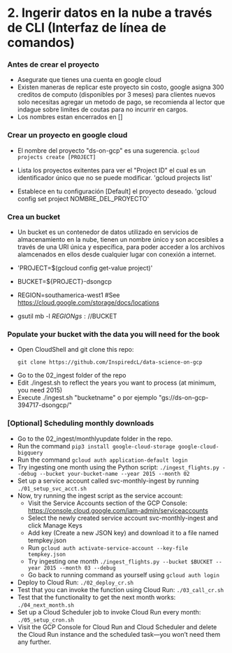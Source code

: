 # 2. Ingerir datos en la nube a través de CLI (Interfaz de línea de comandos)

### Antes de crear el proyecto
* Asegurate que tienes una cuenta en google cloud
* Existen maneras de replicar este proyecto sin costo, google asigna 300 creditos de computo (disponibles por 3 meses) para clientes nuevos solo necesitas agregar un metodo de pago, se recomienda al lector que indague sobre limites de coutas para no incurrir en cargos.
* Los nombres estan encerrados en []

### Crear un proyecto en google cloud

* El nombre del proyecto "ds-on-gcp" es una sugerencia.
`gcloud projects create [PROJECT]`

* Lista los proyectos exitentes para ver el "Project ID" el cual es un identificador único que no se puede modificar.
'gcloud projects list'

* Establece en tu configuración [Default] el proyecto deseado. 
'gcloud config set project NOMBRE_DEL_PROYECTO'  
  
### Crea un bucket

* Un bucket es un contenedor de datos utilizado en servicios de almacenamiento en la nube, tienen un nombre único y son accesibles a través de una URI única y específica, para poder acceder a los archivos alamcenados en ellos desde cualquier lugar con conexión a internet.
  
* 'PROJECT=$(gcloud config get-value project)'
* BUCKET=${PROJECT}-dsongcp
* REGION=southamerica-west1 #See https://cloud.google.com/storage/docs/locations
* gsutil mb -l $REGION gs://$BUCKET

### Populate your bucket with the data you will need for the book

* Open CloudShell and git clone this repo:
    ```git
    git clone https://github.com/InspiredcL/data-science-on-gcp
    ```
* Go to the 02_ingest folder of the repo
* Edit ./ingest.sh to reflect the years you want to process (at minimum, you need 2015)
* Execute ./ingest.sh "bucketname" o por ejemplo "gs://ds-on-gcp-394717-dsongcp/"

### [Optional] Scheduling monthly downloads
* Go to the 02_ingest/monthlyupdate folder in the repo.
* Run the command `pip3 install google-cloud-storage google-cloud-bigquery`
* Run the command `gcloud auth application-default login`
* Try ingesting one month using the Python script: `./ingest_flights.py --debug --bucket your-bucket-name --year 2015 --month 02` 
* Set up a service account called svc-monthly-ingest by running `./01_setup_svc_acct.sh`
* Now, try running the ingest script as the service account:
  * Visit the Service Accounts section of the GCP Console: https://console.cloud.google.com/iam-admin/serviceaccounts
  * Select the newly created service account svc-monthly-ingest and click Manage Keys
  * Add key (Create a new JSON key) and download it to a file named tempkey.json
  * Run `gcloud auth activate-service-account --key-file tempkey.json`
  * Try ingesting one month `./ingest_flights.py --bucket $BUCKET --year 2015 --month 03 --debug`
  * Go back to running command as yourself using `gcloud auth login`
* Deploy to Cloud Run: `./02_deploy_cr.sh`
* Test that you can invoke the function using Cloud Run: `./03_call_cr.sh`
* Test that the functionality to get the next month works: `./04_next_month.sh`
* Set up a Cloud Scheduler job to invoke Cloud Run every month: `./05_setup_cron.sh`
* Visit the GCP Console for Cloud Run and Cloud Scheduler and delete the Cloud Run instance and the scheduled task—you won’t need them any further.
